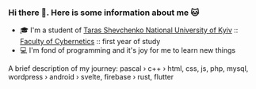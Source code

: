 ### Hi there 👋. Here is some information about me 🐱

- 🎓 I'm a student of [Taras Shevchenko National University of Kyiv](http://www.univ.kiev.ua/en/) :: [Faculty of Cybernetics](http://csc.knu.ua/en/) :: first year of study
- 💻 I'm fond of programming and it's joy for me to learn new things

A brief description of my journey: pascal › c++ › html, css, js, php, mysql, wordpress › android › svelte, firebase › rust, flutter 
